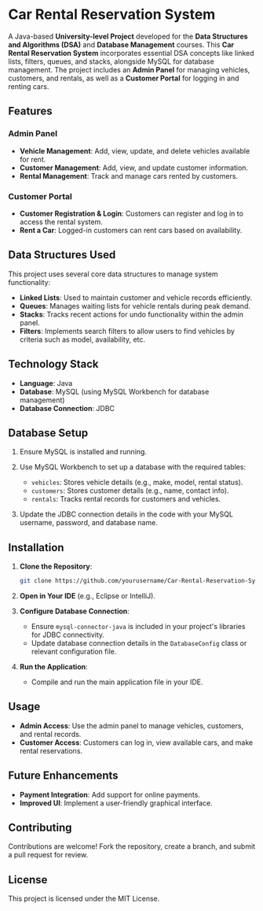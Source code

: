 # Car Rental Reservation System

A Java-based **University-level Project** developed for the **Data Structures and Algorithms (DSA)** and **Database Management** courses. This **Car Rental Reservation System** incorporates essential DSA concepts like linked lists, filters, queues, and stacks, alongside MySQL for database management. The project includes an **Admin Panel** for managing vehicles, customers, and rentals, as well as a **Customer Portal** for logging in and renting cars.

## Features

### Admin Panel
- **Vehicle Management**: Add, view, update, and delete vehicles available for rent.
- **Customer Management**: Add, view, and update customer information.
- **Rental Management**: Track and manage cars rented by customers.

### Customer Portal
- **Customer Registration & Login**: Customers can register and log in to access the rental system.
- **Rent a Car**: Logged-in customers can rent cars based on availability.

## Data Structures Used
This project uses several core data structures to manage system functionality:
- **Linked Lists**: Used to maintain customer and vehicle records efficiently.
- **Queues**: Manages waiting lists for vehicle rentals during peak demand.
- **Stacks**: Tracks recent actions for undo functionality within the admin panel.
- **Filters**: Implements search filters to allow users to find vehicles by criteria such as model, availability, etc.

## Technology Stack
- **Language**: Java
- **Database**: MySQL (using MySQL Workbench for database management)
- **Database Connection**: JDBC

## Database Setup
1. Ensure MySQL is installed and running.
2. Use MySQL Workbench to set up a database with the required tables:
   - `vehicles`: Stores vehicle details (e.g., make, model, rental status).
   - `customers`: Stores customer details (e.g., name, contact info).
   - `rentals`: Tracks rental records for customers and vehicles.

3. Update the JDBC connection details in the code with your MySQL username, password, and database name.

## Installation

1. **Clone the Repository**:
   ```bash
   git clone https://github.com/yourusername/Car-Rental-Reservation-System.git
   ```
2. **Open in Your IDE** (e.g., Eclipse or IntelliJ).
3. **Configure Database Connection**:
   - Ensure `mysql-connector-java` is included in your project's libraries for JDBC connectivity.
   - Update database connection details in the `DatabaseConfig` class or relevant configuration file.

4. **Run the Application**:
   - Compile and run the main application file in your IDE.

## Usage

- **Admin Access**: Use the admin panel to manage vehicles, customers, and rental records.
- **Customer Access**: Customers can log in, view available cars, and make rental reservations.

## Future Enhancements
- **Payment Integration**: Add support for online payments.
- **Improved UI**: Implement a user-friendly graphical interface.

## Contributing
Contributions are welcome! Fork the repository, create a branch, and submit a pull request for review.

## License
This project is licensed under the MIT License.
